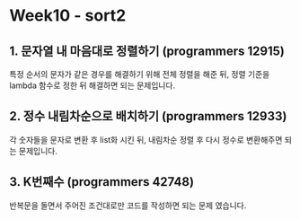 # Week10 - sort2

## 1. 문자열 내 마음대로 정렬하기 (programmers 12915)

특정 순서의 문자가 같은 경우를 해결하기 위해 전체 정렬을 해준 뒤, 정렬 기준을 lambda 함수로 정한 뒤 해결하면 되는 문제입니다.

## 2. 정수 내림차순으로 배치하기 (programmers 12933)

각 숫자들을 문자로 변환 후 list화 시킨 뒤, 내림차순 정렬 후 다시 정수로 변환해주면 되는 문제입니다.

## 3. K번째수 (programmers 42748)

반복문을 돌면서 주어진 조건대로만 코드를 작성하면 되는 문제 였습니다.
